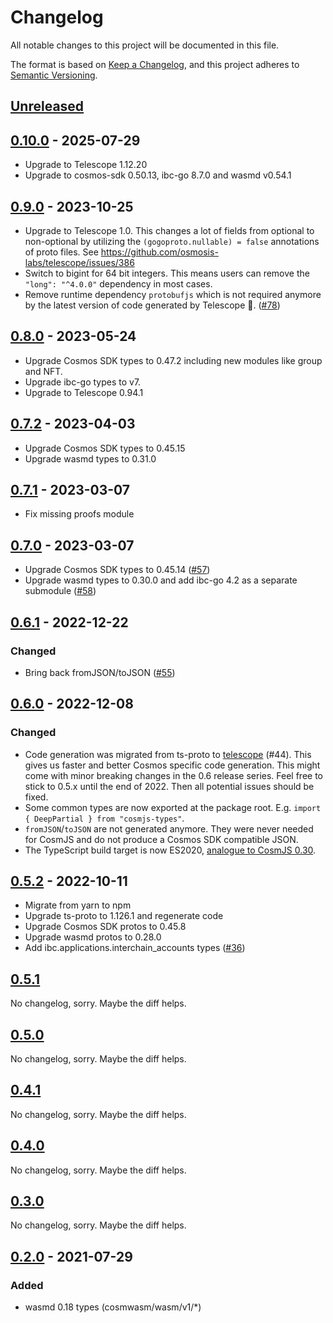 # Changelog

All notable changes to this project will be documented in this file.

The format is based on [Keep a Changelog](https://keepachangelog.com/en/1.0.0/),
and this project adheres to
[Semantic Versioning](https://semver.org/spec/v2.0.0.html).

## [Unreleased]

## [0.10.0] - 2025-07-29

- Upgrade to Telescope 1.12.20
- Upgrade to cosmos-sdk 0.50.13, ibc-go 8.7.0 and wasmd v0.54.1

## [0.9.0] - 2023-10-25

- Upgrade to Telescope 1.0. This changes a lot of fields from optional to
  non-optional by utilizing the `(gogoproto.nullable) = false` annotations of
  proto files. See https://github.com/osmosis-labs/telescope/issues/386
- Switch to bigint for 64 bit integers. This means users can remove the
  `"long": "^4.0.0"` dependency in most cases.
- Remove runtime dependency `protobufjs` which is not required anymore by the
  latest version of code generated by Telescope 👏. ([#78])

[#78]: https://github.com/confio/cosmjs-types/issues/78

## [0.8.0] - 2023-05-24

- Upgrade Cosmos SDK types to 0.47.2 including new modules like group and NFT.
- Upgrade ibc-go types to v7.
- Upgrade to Telescope 0.94.1

## [0.7.2] - 2023-04-03

- Upgrade Cosmos SDK types to 0.45.15
- Upgrade wasmd types to 0.31.0

## [0.7.1] - 2023-03-07

- Fix missing proofs module

## [0.7.0] - 2023-03-07

- Upgrade Cosmos SDK types to 0.45.14 ([#57])
- Upgrade wasmd types to 0.30.0 and add ibc-go 4.2 as a separate submodule
  ([#58])

[#57]: https://github.com/confio/cosmjs-types/pull/57
[#58]: https://github.com/confio/cosmjs-types/pull/58

## [0.6.1] - 2022-12-22

### Changed

- Bring back fromJSON/toJSON ([#55])

[#55]: https://github.com/confio/cosmjs-types/pull/55

## [0.6.0] - 2022-12-08

### Changed

- Code generation was migrated from ts-proto to
  [telescope](https://github.com/osmosis-labs/telescope) (#44). This gives us
  faster and better Cosmos specific code generation. This might come with minor
  breaking changes in the 0.6 release series. Feel free to stick to 0.5.x until
  the end of 2022. Then all potential issues should be fixed.
- Some common types are now exported at the package root. E.g.
  `import { DeepPartial } from "cosmjs-types"`.
- `fromJSON`/`toJSON` are not generated anymore. They were never needed for
  CosmJS and do not produce a Cosmos SDK compatible JSON.
- The TypeScript build target is now ES2020,
  [analogue to CosmJS 0.30](https://github.com/cosmos/cosmjs/issues/1002).

## [0.5.2] - 2022-10-11

- Migrate from yarn to npm
- Upgrade ts-proto to 1.126.1 and regenerate code
- Upgrade Cosmos SDK protos to 0.45.8
- Upgrade wasmd protos to 0.28.0
- Add ibc.applications.interchain_accounts types ([#36])

[#36]: https://github.com/confio/cosmjs-types/issues/36

## [0.5.1]

No changelog, sorry. Maybe the diff helps.

## [0.5.0]

No changelog, sorry. Maybe the diff helps.

## [0.4.1]

No changelog, sorry. Maybe the diff helps.

## [0.4.0]

No changelog, sorry. Maybe the diff helps.

## [0.3.0]

No changelog, sorry. Maybe the diff helps.

## [0.2.0] - 2021-07-29

### Added

- wasmd 0.18 types (cosmwasm/wasm/v1/\*)

[unreleased]: https://github.com/confio/cosmjs-types/compare/v0.10.0...HEAD
[0.10.0]: https://github.com/confio/cosmjs-types/compare/v0.9.0...v0.10.0
[0.9.0]: https://github.com/confio/cosmjs-types/compare/v0.8.0...v0.9.0
[0.8.0]: https://github.com/confio/cosmjs-types/compare/v0.7.2...v0.8.0
[0.7.2]: https://github.com/confio/cosmjs-types/compare/v0.7.1...v0.7.2
[0.7.1]: https://github.com/confio/cosmjs-types/compare/v0.7.0...v0.7.1
[0.7.0]: https://github.com/confio/cosmjs-types/compare/v0.6.1...v0.7.0
[0.6.1]: https://github.com/confio/cosmjs-types/compare/v0.6.0...v0.6.1
[0.6.0]: https://github.com/confio/cosmjs-types/compare/v0.5.2...v0.6.0
[0.5.2]: https://github.com/confio/cosmjs-types/compare/v0.5.1...v0.5.2
[0.5.1]: https://github.com/confio/cosmjs-types/compare/v0.5.0...v0.5.1
[0.5.0]: https://github.com/confio/cosmjs-types/compare/v0.4.1...v0.5.0
[0.4.1]: https://github.com/confio/cosmjs-types/compare/v0.4.0...v0.4.1
[0.4.0]: https://github.com/confio/cosmjs-types/compare/v0.3.0...v0.4.0
[0.3.0]: https://github.com/confio/cosmjs-types/compare/v0.2.0...v0.3.0
[0.2.0]: https://github.com/confio/cosmjs-types/compare/v0.1.0...v0.2.0
